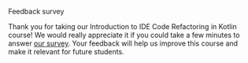 Feedback survey

Thank you for taking our Introduction to IDE Code Refactoring in Kotlin course!
We would really appreciate it if you could take a few minutes to
answer [our survey](https://surveys.jetbrains.com/s3/course-feedback-code-refactoring).
Your feedback will help us improve this course and make it relevant for future students.
